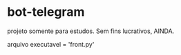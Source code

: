 # bot-telegram

projeto somente para estudos. Sem fins lucrativos, AINDA.

arquivo executavel = 'front.py'
